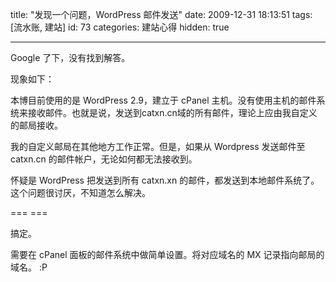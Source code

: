 title: "发现一个问题，WordPress 邮件发送"
date: 2009-12-31 18:13:51
tags: [流水账, 建站]
id: 73
categories: 建站心得
hidden: true

---

Google 了下，没有找到解答。

现象如下：

本博目前使用的是 WordPress 2.9，建立于 cPanel 主机。没有使用主机的邮件系统来接收邮件。也就是说，发送到catxn.cn域的所有邮件，理论上应由我自定义的邮局接收。

我的自定义邮局在其他地方工作正常。但是，如果从 Wordpress 发送邮件至 catxn.cn 的邮件帐户，无论如何都无法接收到。

怀疑是 WordPress 把发送到所有 catxn.xn 的邮件，都发送到本地邮件系统了。这个问题很讨厌，不知道怎么解决。

=== ===

搞定。

需要在 cPanel 面板的邮件系统中做简单设置。将对应域名的 MX 记录指向邮局的域名。 :P